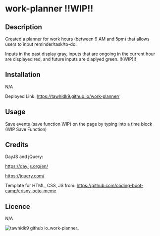 # work-planner !!WIP!!

## Description 
Created a planner for work hours (between 9 AM and 5pm) that allows users to input reminder/task/to-do.

Inputs in the past display gray, inputs that are ongoing in the current hour are displayed red, and future inputs are diaplyed green. !!(WIP)!!

## Installation
N/A

Deployed Link: https://tawhidk9.github.io/work-planner/

## Usage

Save events (save function WIP) on the page by typing into a time block (WIP Save Function)

## Credits
DayJS and jQuery:

https://day.js.org/en/

https://jquery.com/

Template for HTML, CSS, JS from: https://github.com/coding-boot-camp/crispy-octo-meme

## Licence 
N/A


![tawhidk9 github io_work-planner_](https://github.com/tawhidk9/work-planner/assets/113553249/53e548f3-8457-4f90-bb9d-96488a2aef84)
